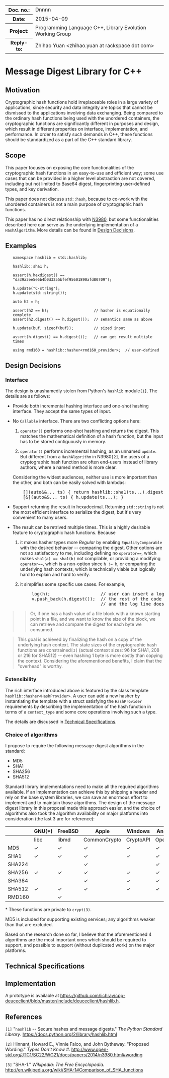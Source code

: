 <!-- maruku -o hashlib.html hashlib.md -->

<style type="text/css">
pre code { display: block; margin-left: 2em; }
div { display: block; margin-left: 2em; }
ins { text-decoration: none; font-weight: bold; background-color: #A0FFA0 }
del { text-decoration: line-through; background-color: #FFA0A0 }
</style>

<table><tbody>
<tr><th>Doc. no.:</th>	<td>Dnnnn</td></tr>
<tr><th>Date:</th>	<td>2015-04-09</td></tr>
<tr><th>Project:</th>	<td>Programming Language C++, Library Evolution Working Group</td></tr>
<tr><th>Reply-to:</th>	<td>Zhihao Yuan &lt;zhihao.yuan at rackspace dot com&gt;</td></tr>
</tbody></table>

# Message Digest Library for C++

## Motivation

Cryptographic hash functions hold irreplaceable roles in a large variety of
applications, since security and data integrity are topics that cannot be
dismissed to the applications involving data exchanging.  Being compared to
the ordinary hash functions being used with the unordered containers, the
cryptographic functions are significantly different in purposes and design,
which result in different properties on interface, implementation, and
performance.  In order to satisfy such demands in C++, these functions should
be standardized as a part of the C++ standard library.

## Scope

This paper focuses on exposing the core functionalities of the cryptographic
hash functions in an easy-to-use and efficient way; some use cases that can be
provided in a higher level abstraction are not covered, including but not
limited to Base64 digest, fingerprinting user-defined types, and key
derivation.

This paper does not discuss `std::hash`, because to co-work with the unordered
containers is not a main purpose of cryptographic hash functions.

This paper has no direct relationship with
[N3980](http://www.open-std.org/JTC1/SC22/WG21/docs/papers/2014/n3980.html),
but some functionalities described here can serve as the underlying
implementation of a `HashAlgorithm`.  More details can be found in
[Design Decisions](#design_decisions).

## Examples

    namespace hashlib = std::hashlib;

    hashlib::sha1 h;

    assert(h.hexdigest() == "da39a3ee5e6b4b0d3255bfef95601890afd80709");

    h.update("C-string");
    h.update(std::string());

    auto h2 = h;

    assert(h2 == h);                    // hasher is equationally complete
    assert(h2.digest() == h.digest());  // semantics same as above

    h.update(buf, sizeof(buf));         // sized input

    assert(h.digest() == h.digest());   // can get result multiple times

    using rmd160 = hashlib::hasher<rmd160_provider>;  // user-defined

## Design Decisions

### Interface

The design is unashamedly stolen from Python's `hashlib` module`[1]`.  The
details are as follows:

- Provide both incremental hashing interface and one-shot hashing
  interface.  They accept the same types of input.

- No `Callable` interface.  There are two conflicting options here:

  1. `operator()` performs one-shot hashing and returns the digest.  This
     matches the mathematical definition of a hash function, but the input
     has to be stored contiguously in memory.

  2. `operator()` performs incremental hashing, as an unnamed `update`.
     But different from a `HashAlgorithm` in N3980`[2]`, the users of a
     cryptographic hash function are often end-users instead of library
     authors, where a named method is more clear.

  Considering the widest audiences, neither use is more important than the
  other, and both can be easily solved with lambdas:

<div><div><pre>
[](auto&amp;&amp;... ts) { return hashlib::sha1(ts...).digest(); }
[&amp;](auto&amp;&amp;... ts) { h.update(ts...); }
</pre></div></div>

- Support returning the result in hexadecimal.  Returning `std::string` is not
  the most efficient interface to serialize the digest, but it's very
  convenient to many users.

- The result can be retrived multiple times.  This is a highly desirable
  feature to cryptographic hash functions.  Because

  1. it makes hasher types more *Regular* by enabling `EqualityComparable`
     with the desired behavior -- comparing the digest.  Other options are
     not so satisfactory to me, including defining no `operator==`, which makes
     `sha1(a) == sha1(b)` not compilable, or providing a modifying
     `operator==`, which is a non-option since `h != h`, or comparing the
     underlying hash contexts, which is technically viable but logically hard
     to explain and hard to verify.

  2. it simplifies some specific use cases.  For example,

<div><div><div><pre>
log(h);                   // user can insert a log line without making
v.push_back(h.digest());  // the rest of the code UB
                          // and the log line does not need to be log(sha1(h))
</pre></div></div></div>


>> Or, if one has a hash value of a file block with a known starting point in
>> a file, and we want to know the size of the block, we can retrieve and
>> compare the digest for each byte we consumed.

> This goal is achieved by finalizing the hash on a copy of the underlying hash
> context.  The state sizes of the cryptographic hash functions are
> constrained`[3]` (actual context sizes: 96 for SHA1, 208 or 216 for SHA512)
> -- even hashing 1 byte is more costly than copying the context.
> Considering the aforementioned benefits, I claim that the "overhead" is
> worthy.

### Extensibility

The rich interface introduced above is featured by the class template
`hashlib::hasher<HashProvider>`.  A user can add a new hasher by instantiating
the template with a struct satisfying the `HashProvider` requirements by
describing the implementation of the hash function in terms of a
`context_type` and some core operations involving such a type.

The details are discussed in
[Technical Specifications](#technical_specifications).

### Choice of algorithms

I propose to require the following message digest algorithms in the standard:

- MD5
- SHA1
- SHA256
- SHA512

Standard library implementations need to make all the required algorithms
available.  If an implementation can achieve this by shipping a header and
rely on the base system libraries, we can save an enormous effort to implement
and to maintain those algorithms.  The design of the message digest library in
this proposal made this approach easier, and the choice of algorithms also took
the algorithm availability on major platforms into consideration (the last 3
are for reference):

&nbsp; | GNU(\*)  | FreeBSD  | Apple        | Windows   | Android  | Java     | .Net     | Python
------ | -------- | -------- | ------------ | --------- | -------- | -------- | -------- | --------
&nbsp; | libc     | libmd    | CommonCrypto | CryptoAPI | OpenSSL  |          |          | &nbsp;
MD5    | &#x2713; | &#x2713; | &#x2713;     | &#x2713;  | &#x2713; | &#x2713; | &#x2713; | &#x2713;
SHA1   | &#x2713; | &#x2713; | &#x2713;     | &#x2713;  | &#x2713; | &#x2713; | &#x2713; | &#x2713;
SHA224 |          |          | &#x2713;     |           | &#x2713; |          |          | &#x2713;
SHA256 | &#x2713; | &#x2713; | &#x2713;     | &#x2713;  | &#x2713; | &#x2713; | &#x2713; | &#x2713;
SHA384 |          |          | &#x2713;     | &#x2713;  | &#x2713; |          | &#x2713; | &#x2713;
SHA512 | &#x2713; | &#x2713; | &#x2713;     | &#x2713;  | &#x2713; |          | &#x2713; | &#x2713;
RMD160 |          | &#x2713; |              |           |          |          | &#x2713; | 

\* These functions are private to `crypt(3)`.

MD5 is included for supporting existing services; any algorithms weaker than
that are excluded.

Based on the research done so far, I believe that the aforementioned 4
algorithms are the most important ones which should be required to support,
and possible to support (without duplicated work) on the major platforms.

## Technical Specifications

## Implementation

A prototype is available at
<https://github.com/lichray/cpp-deuceclient/blob/master/include/deuceclient/hashlib.h>.

## References

`[1]` "`hashlib` -- Secure hashes and message digests."
      _The Python Standard Library_.
      <https://docs.python.org/2/library/hashlib.html>

`[2]` Hinnant, Howard E., Vinnie Falco, and John Bytheway.
      "Proposed Wording." _Types Don't Know #_.
      <http://www.open-std.org/JTC1/SC22/WG21/docs/papers/2014/n3980.html#wording>

`[3]` "SHA-1."
      _Wikipedia: The Free Encyclopedia_.
      <http://en.wikipedia.org/wiki/SHA-1#Comparison_of_SHA_functions>
